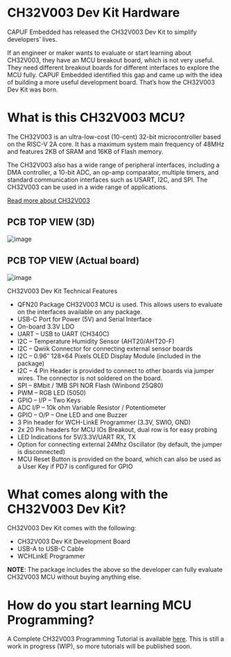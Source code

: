 # CH32V003 Dev Kit Hardware

CAPUF Embedded has released the CH32V003 Dev Kit to simplify developers’ lives.

If an engineer or maker wants to evaluate or start learning about CH32V003, they have an MCU breakout board, which is not very useful. They need different breakout boards for different interfaces to explore the MCU fully. CAPUF Embedded identified this gap and came up with the idea of building a more useful development board. That’s how the CH32V003 Dev Kit was born.

# What is this CH32V003 MCU?

The CH32V003 is an ultra-low-cost (10-cent) 32-bit microcontroller based on the RISC-V 2A core. It has a maximum system main frequency of 48MHz and features 2KB of SRAM and 16KB of Flash memory.

The CH32V003 also has a wide range of peripheral interfaces, including a DMA controller, a 10-bit ADC, an op-amp comparator, multiple timers, and standard communication interfaces such as USART, I2C, and SPI. The CH32V003 can be used in a wide range of applications.

[Read more about CH32V003](https://pallavaggarwal.in/2022/11/09/wch-riscv-microcontroller-ch32v003/)

## PCB TOP VIEW (3D) ##
![image](https://github.com/CAPUF-Embedded/CH32V003-DEV-KIT-Hardware/assets/13899090/a9e6eb04-1f70-4d22-9577-77ffd66e4d2c)

## PCB TOP VIEW (Actual board) ##
![image](https://github.com/CAPUF-Embedded/CH32V003-DEV-KIT-Hardware/assets/13899090/d4bed557-60c6-4af6-9b6d-9b4f471ec060)

CH32V003 Dev Kit Technical Features
- QFN20 Package CH32V003 MCU is used. This allows users to evaluate on the interfaces available on any package.
- USB-C Port for Power (5V) and Serial Interface
- On-board 3.3V LDO
- UART – USB to UART (CH340C)
- I2C – Temperature Humidity Sensor (AHT20/AHT20-F)
- I2C – Qwiik Connector for connecting external sensor boards
- I2C – 0.96″ 128×64 Pixels OLED Display Module (included in the package)
- I2C – 4 Pin Header is provided to connect to other boards via jumper wires. The connector is not soldered on the board.
- SPI – 8Mbit / 1MB SPI NOR Flash (Winbond 25Q80)
- PWM – RGB LED (5050)
- GPIO – I/P – Two Keys
- ADC I/P – 10k ohm Variable Resistor / Potentiometer
- GPIO – O/P – One LED and one Buzzer
- 3 Pin header for WCH-LinkE Programmer (3.3V, SWIO, GND)
- 2x 20 Pin headers for MCU IOs Breakout, dual row is for easy probing
- LED Indications for 5V/3.3V/UART RX, TX
- Option for connecting external 24Mhz Oscillator (by default, the jumper is disconnected)
- MCU Reset Button is provided on the board, which can also be used as a User Key if PD7 is configured for GPIO

# What comes along with the CH32V003 Dev Kit?
CH32V003 Dev Kit comes with the following:

- CH32V003 Dev Kit Development Board
- USB-A to USB-C Cable
- WCHLinkE Programmer

**NOTE**: The package includes the above so the developer can fully evaluate CH32V003 MCU without buying anything else.

# How do you start learning MCU Programming?
A Complete CH32V003 Programming Tutorial is available [here](https://pallavaggarwal.in/2023/10/01/ch32v003-low-cost-mcu-programming/). This is still a work in progress (WIP), so more tutorials will be published soon.


